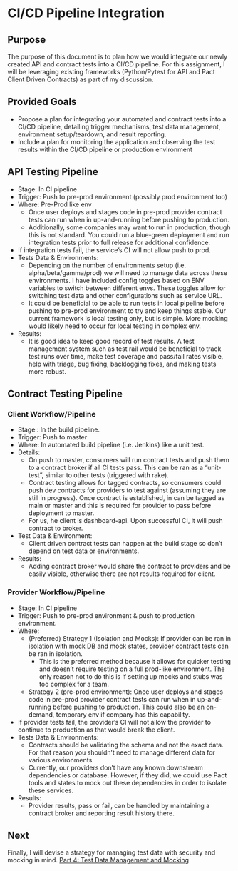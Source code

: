 # CI/CD Pipeline Integration

## Purpose

The purpose of this document is to plan how we would integrate our newly created API and contract tests into a CI/CD pipeline.  For this assignment, I will be leveraging existing frameworks (Python/Pytest for API and Pact Client Driven Contracts) as part of my discussion.  

## Provided Goals

* Propose a plan for integrating your automated and contract tests into a CI/CD pipeline, detailing trigger mechanisms, test data management, environment setup/teardown, and result reporting. 
* Include a plan for monitoring the application and observing the test results within the CI/CD pipeline or production environment

## API Testing Pipeline

* Stage:  In CI pipeline
* Trigger:  Push to pre-prod environment (possibly prod environment too)
* Where:  Pre-Prod like env
  * Once user deploys and stages code in pre-prod provider contract tests can run when in up-and-running before pushing to production. 
  * Additionally, some companies may want to run in production, though this is not standard.  You could run a blue-green deployment and run integration tests prior to full release for additional confidence. 
* If integration tests fail, the service’s CI will not allow push to prod.  
* Tests Data & Environments:
  * Depending on the number of environments setup (i.e. alpha/beta/gamma/prod) we will need to manage data across these environments.  I have included config toggles based on ENV variables to switch between different envs.  These toggles allow for switching test data and other configurations such as service URL.
  * It could be beneficial to be able to run tests in local pipeline before pushing to pre-prod environment to try and keep things stable.  Our current framework is local testing only, but is simple.  More mocking would likely need to occur for local testing in complex env.  
* Results:
  * It is good idea to keep good record of test results.  A test management system such as test rail would be beneficial to track test runs over time, make test coverage and pass/fail rates visible, help with triage, bug fixing, backlogging fixes, and making tests more robust.  



## Contract Testing Pipeline

### Client Workflow/Pipeline

* Stage::  In the build pipeline.
* Trigger: Push to master 
* Where: In automated build pipeline (i.e. Jenkins) like a unit test.  
* Details:
  * On push to master, consumers will run contract tests and push them to a contract broker if all CI tests pass.  This can be ran as a “unit-test”, similar to other tests (triggered with rake).  
  * Contract testing allows for tagged contracts, so consumers could push dev contracts for providers to test against (assuming they are still in progress).  Once contract is established, in can be tagged as main or master and this is required for provider to pass before deployment to master.
  * For us, he client is dashboard-api.  Upon successful CI, it will push contract to broker.  
* Test Data & Environment:
  * Client driven contract tests can happen at the build stage so don’t depend on test data or environments.
* Results:
  * Adding contract broker would share the contract to providers and be easily visible, otherwise there are not results required for client.

### Provider Workflow/Pipeline

* Stage:  In CI pipeline
* Trigger:  Push to pre-prod environment & push to production environment.  
* Where:  
  * (Preferred) Strategy 1 (Isolation and Mocks):  If provider can be ran in isolation with mock DB and mock states, provider contract tests can be ran in isolation.
    * This is the preferred method because it allows for quicker testing and doesn’t require testing on a full prod-like environment.  The only reason not to do this is if setting up mocks and stubs was too complex for a team.  
  * Strategy 2 (pre-prod environment):  Once user deploys and stages code in pre-prod provider contract tests can run when in up-and-running before pushing to production.  This could also be an on-demand, temporary env if company has this capability. 
* If provider tests fail, the provider’s CI will not allow the provider to continue to production as that would break the client.
* Tests Data & Environments:
  * Contracts should be validating the schema and not the exact data.  For that reason you shouldn’t need to manage different data for various environments.  
  * Currently, our providers don’t have any known downstream dependencies or database.  However, if they did, we could use Pact tools and states to mock out these dependencies in order to isolate these services.  
* Results:
  * Provider results, pass or fail, can be handled by maintaining a contract broker and reporting result history there.

## Next
Finally, I will devise a strategy for managing test data with security and mocking in mind. [Part 4: Test Data Management and Mocking](Part4:Test_Data_Management_and_Mocking.md) 